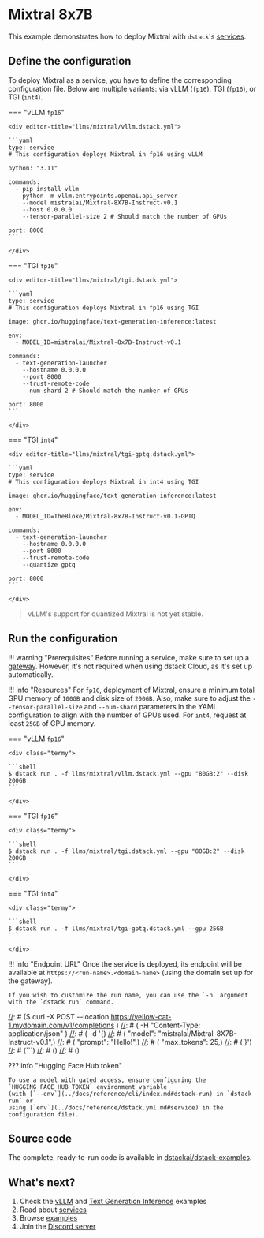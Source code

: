 # Mixtral 8x7B

This example demonstrates how to deploy Mixtral
with `dstack`'s [services](../docs/concepts/services.md).

## Define the configuration

To deploy Mixtral as a service, you have to define the corresponding configuration file.
Below are multiple variants: via vLLM (`fp16`), TGI (`fp16`), or TGI (`int4`).

=== "vLLM `fp16`"

    <div editor-title="llms/mixtral/vllm.dstack.yml"> 

    ```yaml
    type: service
    # This configuration deploys Mixtral in fp16 using vLLM
    
    python: "3.11"
    
    commands:
      - pip install vllm
      - python -m vllm.entrypoints.openai.api_server
        --model mistralai/Mixtral-8X7B-Instruct-v0.1
        --host 0.0.0.0
        --tensor-parallel-size 2 # Should match the number of GPUs
    
    port: 8000
    ```

    </div>

=== "TGI `fp16`"

    <div editor-title="llms/mixtral/tgi.dstack.yml"> 

    ```yaml
    type: service
    # This configuration deploys Mixtral in fp16 using TGI
    
    image: ghcr.io/huggingface/text-generation-inference:latest
    
    env:
      - MODEL_ID=mistralai/Mixtral-8x7B-Instruct-v0.1
    
    commands:
      - text-generation-launcher 
        --hostname 0.0.0.0 
        --port 8000 
        --trust-remote-code
        --num-shard 2 # Should match the number of GPUs
    
    port: 8000
    ```

    </div>

=== "TGI `int4`"

    <div editor-title="llms/mixtral/tgi-gptq.dstack.yml"> 

    ```yaml
    type: service
    # This configuration deploys Mixtral in int4 using TGI
    
    image: ghcr.io/huggingface/text-generation-inference:latest
    
    env:
      - MODEL_ID=TheBloke/Mixtral-8x7B-Instruct-v0.1-GPTQ
    
    commands:
      - text-generation-launcher 
        --hostname 0.0.0.0 
        --port 8000 
        --trust-remote-code 
        --quantize gptq
    
    port: 8000
    ```

    </div>

> vLLM's support for quantized Mixtral is not yet stable. 

## Run the configuration

!!! warning "Prerequisites"
    Before running a service, make sure to set up a [gateway](../docs/concepts/services.md#set-up-a-gateway).
    However, it's not required when using dstack Cloud, as it's set up automatically.

!!! info "Resources"
    For `fp16`, deployment of Mixtral, ensure a minimum total GPU memory of `100GB` and disk size of `200GB`.
    Also, make sure to adjust the `--tensor-parallel-size` and `--num-shard` parameters in the YAML configuration to align
    with the number of GPUs used.
    For `int4`, request at least `25GB` of GPU memory.

=== "vLLM `fp16`"

    <div class="termy">
    
    ```shell
    $ dstack run . -f llms/mixtral/vllm.dstack.yml --gpu "80GB:2" --disk 200GB
    ```
    
    </div>

=== "TGI `fp16`"

    <div class="termy">
    
    ```shell
    $ dstack run . -f llms/mixtral/tgi.dstack.yml --gpu "80GB:2" --disk 200GB
    ```
    
    </div>

=== "TGI `int4`"

    <div class="termy">
    
    ```shell
    $ dstack run . -f llms/mixtral/tgi-gptq.dstack.yml --gpu 25GB
    ```
    
    </div>

!!! info "Endpoint URL"
    Once the service is deployed, its endpoint will be available at 
    `https://<run-name>.<domain-name>` (using the domain set up for the gateway).

    If you wish to customize the run name, you can use the `-n` argument with the `dstack run` command.

[//]: # (Once the service is up, you can query it via it's OpenAI compatible endpoint:)
[//]: # (<div class="termy">)
[//]: # ()
[//]: # (```shell)
[//]: # ($ curl -X POST --location https://yellow-cat-1.mydomain.com/v1/completions \)
[//]: # (    -H "Content-Type: application/json" \)
[//]: # (    -d '{)
[//]: # (          "model": "mistralai/Mixtral-8X7B-Instruct-v0.1",)
[//]: # (          "prompt": "Hello!",)
[//]: # (          "max_tokens": 25,)
[//]: # (        }')
[//]: # (```)
[//]: # ()
[//]: # (</div>)

[//]: # (!!! info "OpenAI-compatible API")
[//]: # (    Since vLLM provides an OpenAI-compatible endpoint, feel free to access it using various OpenAI-compatible tools like)
[//]: # (    Chat UI, LangChain, Llama Index, etc. )

??? info "Hugging Face Hub token"

    To use a model with gated access, ensure configuring the `HUGGING_FACE_HUB_TOKEN` environment variable 
    (with [`--env`](../docs/reference/cli/index.md#dstack-run) in `dstack run` or 
    using [`env`](../docs/reference/dstack.yml.md#service) in the configuration file).
    
[//]: # (    <div class="termy">)
[//]: # (    )
[//]: # (    ```shell)
[//]: # (    $ dstack run . --env HUGGING_FACE_HUB_TOKEN=&lt;token&gt; -f llms/mixtral.dstack.yml --gpu "80GB:2" --disk 200GB)
[//]: # (    ```)
[//]: # (    </div>)

## Source code
    
The complete, ready-to-run code is available in [dstackai/dstack-examples](https://github.com/dstackai/dstack-examples).

## What's next?

1. Check the [vLLM](tgi.md) and [Text Generation Inference](tgi.md) examples
2. Read about [services](../docs/concepts/services.md)
3. Browse [examples](index.md)
4. Join the [Discord server](https://discord.gg/u8SmfwPpMd)